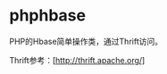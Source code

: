 phphbase
========
PHP的Hbase简单操作类，通过Thrift访问。

Thrift参考：[http://thrift.apache.org/]

[http://thrift.apache.org/]: http://thrift.apache.org/
